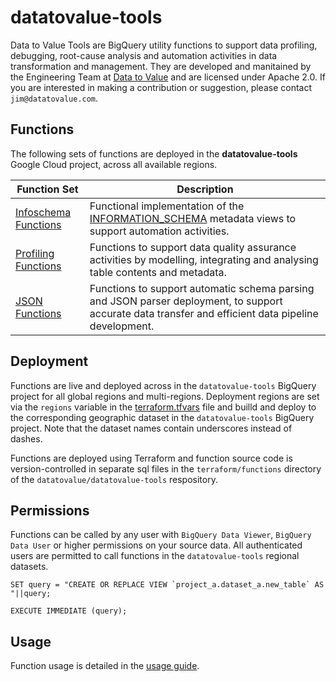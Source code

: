 # datatovalue-tools

Data to Value Tools are BigQuery utility functions to support data profiling, debugging, root-cause analysis and automation activities in data transformation and management. They are developed and manitained by the Engineering Team at [Data to Value](https://datatovalue.com/) and are licensed under Apache 2.0. If you are interested in making a contribution or suggestion, please contact `jim@datatovalue.com`.

## Functions
The following sets of functions are deployed in the **datatovalue-tools** Google Cloud project, across all available regions.

Function Set | Description
--- | ---
[Infoschema Functions](docs/infoschema_functions.md) | Functional implementation of the [INFORMATION_SCHEMA](https://cloud.google.com/bigquery/docs/information-schema-intro) metadata views to support automation activities. 
[Profiling Functions](docs/profiling_functions.md) | Functions to support data quality assurance activities by modelling, integrating and analysing table contents and metadata.
[JSON Functions](docs/json_functions.md) | Functions to support automatic schema parsing and JSON parser deployment, to support accurate data transfer and efficient data pipeline development.

## Deployment

Functions are live and deployed across in the `datatovalue-tools` BigQuery project for all global regions and multi-regions. Deployment regions are set via the `regions` variable in the [terraform.tfvars](https://github.com/datatovalue/datatovalue-tools/blob/main/terraform/terraform.tfvars) file and builld and deploy to the corresponding geographic dataset in the `datatovalue-tools` BigQuery project. Note that the dataset names contain underscores instead of dashes.

Functions are deployed using Terraform and function source code is version-controlled in separate sql files in the `terraform/functions` directory of the `datatovalue/datatovalue-tools` respository.

## Permissions
Functions can be called by any user with `BigQuery Data Viewer`, `BigQuery Data User` or higher permissions on your source data. All authenticated users are permitted to call functions in the `datatovalue-tools` regional datasets.

```
SET query = "CREATE OR REPLACE VIEW `project_a.dataset_a.new_table` AS "||query;

EXECUTE IMMEDIATE (query);
```

## Usage

Function usage is detailed in the [usage guide](). 
